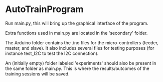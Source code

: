 # AutoTrainProgram

Run main.py, this will bring up the graphical interface of the program. 

Extra functions used in main.py are located in the 'secondary' folder. 

The Arduino folder contains the .ino files for the micro-controllers (feeder, master, and slave). It also includes several files for testing purposes (for instance test_I2C to test the I2C connection). 

An (initially empty) folder labeled 'experiments' should also be present in the same folder as main.py. This is where the results/outcomes of the training sessions will be saved. 

